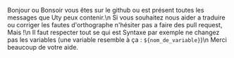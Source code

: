 Bonjour ou Bonsoir vous êtes sur le github ou est présent toutes les messages que Uty peux contenir.\n
Si vous souhaitez nous aider a traduire ou corriger les fautes d'orthographe n'hésiter pas a faire des pull request, Mais !\n
Il faut respecter tout se qui est Syntaxe par exemple ne changez pas les variables (une variable resemble à ça : `${nom_de_variable}`)\n
Merci beaucoup de votre aide.
